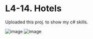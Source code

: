 # L4-14. Hotels
Uploaded this proj. to show my c# skills.

![image](https://github.com/user-attachments/assets/18edbe87-1928-4818-9fa1-984d08d51d19)
![image](https://github.com/user-attachments/assets/534a88b2-bd13-4789-86f0-95737cf21225)
